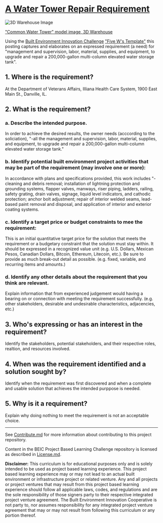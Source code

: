 # [A Water Tower Repair Requirement](https://www.fbo.gov/index?s=opportunity&mode=form&id=1af5bac47a2964799af152c6f0ff4a20&tab=core&_cview=1)

![3D Warehouse Image](https://3dwarehouse.sketchup.com/warehouse/getpubliccontent?contentId=fbdd41ec-06d6-461e-a962-19c8a9fe0f35)

["Common Water Tower" model image, 3D Warehouse](https://3dwarehouse.sketchup.com/model/4eb37a2261214077d3f219f5ee844475/Common-Water-Tower)


Using the [Built Environment Innovation Challenge](https://github.com/BEICOOP/BEICPBLChallenge) ["Five W's Template"]() this posting captures and elaborates on an expressed requirement (a need) for "management and supervision, labor, material, supplies, and equipment, to upgrade and repair a 200,000-gallon multi-column elevated water storage tank". 

## 1. Where is the requirement?
At the Department of Veterans Affairs, Illiana Health Care System, 1900 East Main St., Danville, IL.  

## 2. What is the requirement? 
### a. Describe the intended purpose.
In order to achieve the desired results, the owner needs (acccording to the soliciation), "-all the management and supervision, labor, material, supplies, and equipment, to upgrade and repair a 200,000-gallon multi-column elevated water storage tank."  

### b. Identify potential built environment project activities that may be part of the requirement (may involve one or more):

In accordance with plans and specifications provided, this work includes "-cleaning and debris removal; installation of lightning protection and grounding systems, flapper valves, manways, riser piping, ladders, railing, safety grating, drain valves, signage, liquid level indicators, and cathodic protection; anchor bolt adjustment; repair of interior welded seams, lead-based paint removal and disposal, and application of interior and exterior coating systems.

### c. Identify a target price or budget constraints to mee the requirement:
This is an initial quantitative target price for the solution that meets the requirement or a budgetary constraint that the solution must stay within.  It should be expressed in a recognized value unit (e.g. U.S. Dollars, Mexican Pesos, Canadian Dollars, Bitcoin, Ethereum, Litecoin, etc.). Be sure to provide as much break-out detail as possible.  (e.g. fixed, variable, and recurring items and amounts.)
### d. Identify any other details about the requirement that you think are relevant.
Explain information that from experienced judgement would having a bearing on or connection with meeting the requirement successfully.  (e.g. other stakeholders, desirable and undesirable characteristics, adjacencies, etc.)

## 3. Who's expressing or has an interest in the requirement?
Identify the stakeholders, potential stakeholders, and their respective roles, realtion, and resources involved.

## 4. When was the requirement identified and a solution sought by?
Identify when the requirement was first discovered and when a complete and usable solution that achieves the intended purppose is needed.

## 5. Why is it a requirement?
Explain why doing nothing to meet the requirement is not an acceptable choice.

____
See [Contribute.md](https://github.com/BEICOOP/BEICPBLChallenge/blob/master/Contribute.md) for more information about contributing to this project repository.

Content in the BEIC Project Based Learning Challenge repository is licensed as described in [License.md](https://github.com/BEICOOP/BEICPBLChallenge/blob/master/License.md).

**Disclaimer:** This curriculum is for educational purposes only and is solely intended to be used as project based learning experience.  This project based learning experience may or may not lead to an actual built environment or infrastructure project or related venture.  Any and all projects or project ventures that may result from this project based learning experience should follow all applicable laws, codes, and regulations and are the sole responsibility of those signers party to their respective integrated project venture agreement.  The Built Environment Innovation Cooperative is not party to, nor assumes responsibility for any integrated project venture agreement that may or may not result from following this curriculum or any portion thereof.
